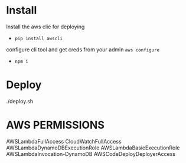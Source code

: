 # Install
Install the aws clie for deploying
- `pip install awscli`

configure cli tool and get creds from your admin
`aws configure`

- `npm i`

# Deploy
./deploy.sh


# AWS PERMISSIONS

AWSLambdaFullAccess
CloudWatchFullAccess
AWSLambdaDynamoDBExecutionRole
AWSLambdaBasicExecutionRole
AWSLambdaInvocation-DynamoDB
AWSCodeDeployDeployerAccess